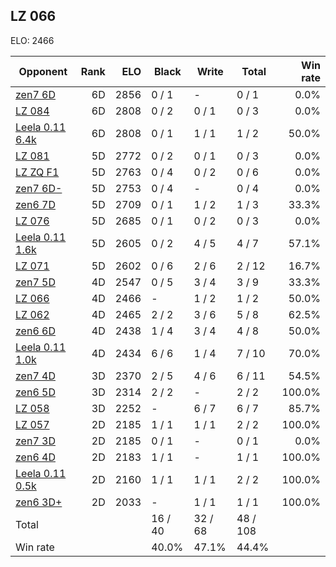 ## LZ 066 ##

ELO: 2466

Opponent | Rank | ELO | Black | Write | Total | Win rate
---------|-----:|----:|-------|-------|-------|-------:
[zen7 6D](zen7%206D.md) | 6D | 2856 | 0 / 1 | - | 0 / 1 | 0.0%
[LZ 084](LZ%20084.md) | 6D | 2808 | 0 / 2 | 0 / 1 | 0 / 3 | 0.0%
[Leela 0.11 6.4k](Leela%200.11%206.4k.md) | 6D | 2808 | 0 / 1 | 1 / 1 | 1 / 2 | 50.0%
[LZ 081](LZ%20081.md) | 5D | 2772 | 0 / 2 | 0 / 1 | 0 / 3 | 0.0%
[LZ ZQ F1](LZ%20ZQ%20F1.md) | 5D | 2763 | 0 / 4 | 0 / 2 | 0 / 6 | 0.0%
[zen7 6D-](zen7%206D-.md) | 5D | 2753 | 0 / 4 | - | 0 / 4 | 0.0%
[zen6 7D](zen6%207D.md) | 5D | 2709 | 0 / 1 | 1 / 2 | 1 / 3 | 33.3%
[LZ 076](LZ%20076.md) | 5D | 2685 | 0 / 1 | 0 / 2 | 0 / 3 | 0.0%
[Leela 0.11 1.6k](Leela%200.11%201.6k.md) | 5D | 2605 | 0 / 2 | 4 / 5 | 4 / 7 | 57.1%
[LZ 071](LZ%20071.md) | 5D | 2602 | 0 / 6 | 2 / 6 | 2 / 12 | 16.7%
[zen7 5D](zen7%205D.md) | 4D | 2547 | 0 / 5 | 3 / 4 | 3 / 9 | 33.3%
[LZ 066](LZ%20066.md) | 4D | 2466 | - | 1 / 2 | 1 / 2 | 50.0%
[LZ 062](LZ%20062.md) | 4D | 2465 | 2 / 2 | 3 / 6 | 5 / 8 | 62.5%
[zen6 6D](zen6%206D.md) | 4D | 2438 | 1 / 4 | 3 / 4 | 4 / 8 | 50.0%
[Leela 0.11 1.0k](Leela%200.11%201.0k.md) | 4D | 2434 | 6 / 6 | 1 / 4 | 7 / 10 | 70.0%
[zen7 4D](zen7%204D.md) | 3D | 2370 | 2 / 5 | 4 / 6 | 6 / 11 | 54.5%
[zen6 5D](zen6%205D.md) | 3D | 2314 | 2 / 2 | - | 2 / 2 | 100.0%
[LZ 058](LZ%20058.md) | 3D | 2252 | - | 6 / 7 | 6 / 7 | 85.7%
[LZ 057](LZ%20057.md) | 2D | 2185 | 1 / 1 | 1 / 1 | 2 / 2 | 100.0%
[zen7 3D](zen7%203D.md) | 2D | 2185 | 0 / 1 | - | 0 / 1 | 0.0%
[zen6 4D](zen6%204D.md) | 2D | 2183 | 1 / 1 | - | 1 / 1 | 100.0%
[Leela 0.11 0.5k](Leela%200.11%200.5k.md) | 2D | 2160 | 1 / 1 | 1 / 1 | 2 / 2 | 100.0%
[zen6 3D+](zen6%203D+.md) | 2D | 2033 | - | 1 / 1 | 1 / 1 | 100.0%
Total | | | 16 / 40 | 32 / 68 | 48 / 108 | 
Win rate| | | 40.0% | 47.1% | 44.4% | 

